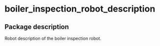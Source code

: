 # boiler_inspection_robot_description

## Package description

Robot description of the boiler inspection robot.
